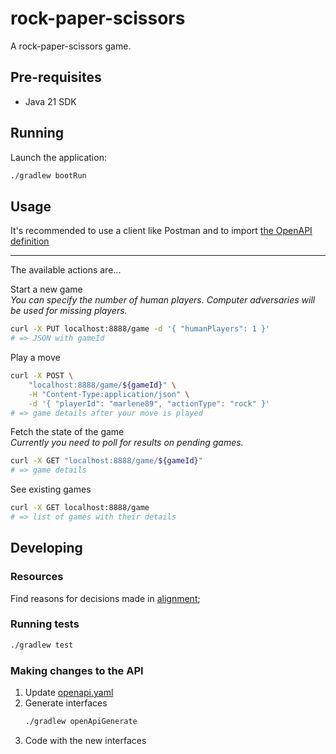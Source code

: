 # rock-paper-scissors

A rock-paper-scissors game.

## Pre-requisites

* Java 21 SDK

## Running

Launch the application:
```bash
./gradlew bootRun
```

## Usage

It's recommended to use a client like Postman and to import [the OpenAPI definition](./src/main/resources/openapi.yaml)

---
The available actions are...

Start a new game<br>
_You can specify the number of human players. Computer adversaries will be used for missing players._

```bash
curl -X PUT localhost:8888/game -d '{ "humanPlayers": 1 }'
# => JSON with gameId
```

Play a move

```bash
curl -X POST \
    "localhost:8888/game/${gameId}" \
    -H "Content-Type:application/json" \
    -d '{ "playerId": "marlene89", "actionType": "rock" }'
# => game details after your move is played
```

Fetch the state of the game<br>
_Currently you need to poll for results on pending games._

```bash
curl -X GET "localhost:8888/game/${gameId}"
# => game details
```

See existing games

```bash
curl -X GET localhost:8888/game
# => list of games with their details
```


## Developing

### Resources

Find reasons for decisions made in [alignment](./docs/alignment.md);

### Running tests

```bash
./gradlew test
```

### Making changes to the API

1. Update [openapi.yaml](./src/main/resources/openapi.yaml)
2. Generate interfaces
    ```bash
    ./gradlew openApiGenerate
    ```
3. Code with the new interfaces